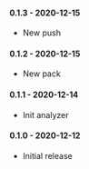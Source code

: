 #### 0.1.3 - 2020-12-15
* New push
#### 0.1.2 - 2020-12-15
* New pack
#### 0.1.1 - 2020-12-14
* Init analyzer
#### 0.1.0 - 2020-12-12
* Initial release
